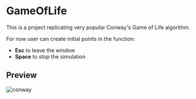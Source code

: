# GameOfLife

This is a project replicating very popular Conway's Game of Life algorithm.

For now user can create initial points in the function:
* **Esc** to leave the window
* **Space** to stop the simulation

## Preview
![conway](https://github.com/user-attachments/assets/084f9468-f42e-4a2e-9522-62fe403bd29d)
